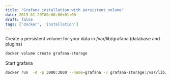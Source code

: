 ```yaml
---
title: "Grafana installation with persistent volume"
date: 2019-01-29T00:00:00+01:00
draft: false
tags: ['docker', 'installation']
---
```


Create a persistent volume for your data in /var/lib/grafana (database and plugins)

```bash
docker volume create grafana-storage
```

Start grafana

```bash
docker run  -d -p 3000:3000 --name=grafana -v grafana-storage:/var/lib/grafana grafana/grafana
```